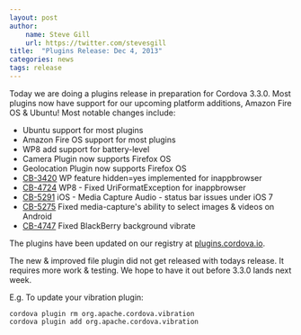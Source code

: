 ```yaml
---
layout: post
author:
    name: Steve Gill
    url: https://twitter.com/stevesgill
title:  "Plugins Release: Dec 4, 2013"
categories: news
tags: release
---
```


Today we are doing a plugins release in preparation for Cordova 3.3.0. Most plugins now have support for our upcoming platform additions, Amazon Fire OS & Ubuntu! Most notable changes include:

* Ubuntu support for most plugins
* Amazon Fire OS support for most plugins
* WP8 add support for battery-level
* Camera Plugin now supports Firefox OS
* Geolocation Plugin now supports Firefox OS
* [CB-3420](https://issues.apache.org/jira/browse/CB-3420) WP feature hidden=yes implemented for inappbrowser
* [CB-4724](https://issues.apache.org/jira/browse/CB-4724) WP8 - Fixed UriFormatException for inappbrowser
* [CB-5291](https://issues.apache.org/jira/browse/CB-5291) iOS - Media Capture Audio - status bar issues under iOS 7
* [CB-5275](https://issues.apache.org/jira/browse/CB-5275) Fixed media-capture's ability to select images & videos on Android
* [CB-4747](https://issues.apache.org/jira/browse/CB-4747) Fixed BlackBerry background vibrate

The plugins have been updated on our registry at [plugins.cordova.io](http://plugins.cordova.io/).

The new & improved file plugin did not get released with todays release. It requires more work & testing. We hope to have it out before 3.3.0 lands next week.

<!--more-->

E.g. To update your vibration plugin:

    cordova plugin rm org.apache.cordova.vibration
    cordova plugin add org.apache.cordova.vibration
